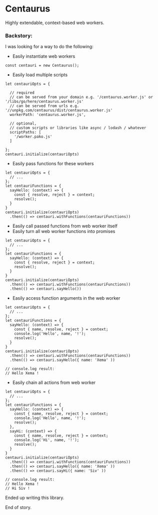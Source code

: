 # Centaurus
Highly extendable, context-based web workers.

### Backstory:
I was looking for a way to do the following:

* Easily instantiate web workers

```
const centauri = new Centaurus();
```

* Easily load multiple scripts

```
let centauriOpts = {

  // required
  // can be served from your domain e.g. '/centaurus.worker.js' or '/libs/go/here/centaurus.worker.js'
  // can be served from urls e.g. '//unpkg.com/centaurus/dist/centaurus.worker.js'
  workerPath: 'centaurus.worker.js',
  
  // optional,
  // custom scripts or libraries like async / lodash / whatever
  scriptPaths: [
    '/worker.pako.js'
  ]
  
};
centauri.initialize(centauriOpts)
```

* Easily pass functions for these workers

```
let centauriOpts = {
  // ... 
};
let centauriFunctions = {
  sayHello: (context) => {
    const { resolve, reject } = context;
    resolve();
  }
}
centauri.initialize(centauriOpts)
  .then(() => centauri.withFunctions(centauriFunctions))
```

* Easily call passed functions from web worker itself
* Easily turn all web worker functions into promises

```
let centauriOpts = {
  // ... 
};
let centauriFunctions = {
  sayHello: (context) => {
    const { resolve, reject } = context;
    resolve();
  }
}
centauri.initialize(centauriOpts)
  .then(() => centauri.withFunctions(centauriFunctions))
  .then(() => centauri.sayHello())
```

* Easily access function arguments in the web worker

```
let centauriOpts = {
  // ... 
};
let centauriFunctions = {
  sayHello: (context) => {
    const { name, resolve, reject } = context;
    console.log('Hello', name, '!');
    resolve();
  }
}
centauri.initialize(centauriOpts)
  .then(() => centauri.withFunctions(centauriFunctions))
  .then(() => centauri.sayHello({ name: 'Xema' ))

// console.log result:
// Hello Xema !
```

* Easily chain all actions from web worker

```
let centauriOpts = {
  // ... 
};
let centauriFunctions = {
  sayHello: (context) => {
    const { name, resolve, reject } = context;
    console.log('Hello', name, '!');
    resolve();
  },
  sayHi: (context) => {
    const { name, resolve, reject } = context;
    console.log('Hi', name, '!');
    resolve();
  }
}
centauri.initialize(centauriOpts)
  .then(() => centauri.withFunctions(centauriFunctions))
  .then(() => centauri.sayHello({ name: 'Xema' ))
  .then(() => centauri.sayHi({ name: 'Siv' ))

// console.log result:
// Hello Xema !
// Hi Siv !
```

Ended up writing this library.

End of story.
